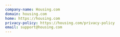 ```yaml
---
company-name: Housing.com
domain: housing.com
home: https://housing.com
privacy-policy: https://housing.com/privacy-policy
email: support@housing.com
---
```




